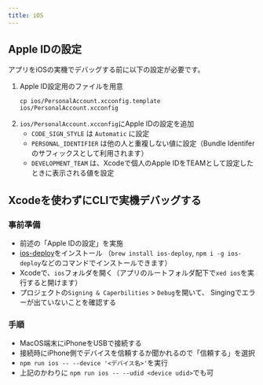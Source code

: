 ```yaml
---
title: iOS
---
```



## Apple IDの設定

アプリをiOSの実機でデバッグする前に以下の設定が必要です。

1. Apple ID設定用のファイルを用意
   ```
   cp ios/PersonalAccount.xcconfig.template ios/PersonalAccount.xcconfig
   ```
2. `ios/PersonalAccount.xcconfig`にApple IDの設定を追加
   * `CODE_SIGN_STYLE` は `Automatic` に設定
   * `PERSONAL_IDENTIFIER` は他の人と重複しない値に設定（Bundle Identiferのサフィックスとして利用されます）
   * `DEVELOPMENT_TEAM` は、Xcodeで個人のApple IDをTEAMとして設定したときに表示される値を設定

## Xcodeを使わずにCLIで実機デバッグする

### 事前準備

- 前述の「Apple IDの設定」を実施
- [ios-deploy](https://github.com/ios-control/ios-deploy)をインストール （`brew install ios-deploy`, `npm i -g ios-deploy`などのコマンドでインストールできます）
- Xcodeで、`ios`フォルダを開く（アプリのルートフォルダ配下で`xed ios`を実行すると開けます）
- プロジェクトの`Signing & Caperbilities` > `Debug`を開いて、 Singingでエラーが出ていないことを確認する

### 手順

- MacOS端末にiPhoneをUSBで接続する
- 接続時にiPhone側でデバイスを信頼するか聞かれるので「信頼する」を選択
- `npm run ios -- --device '<デバイス名>'`を実行
- 上記のかわりに `npm run ios -- --udid <device udid>`でも可
